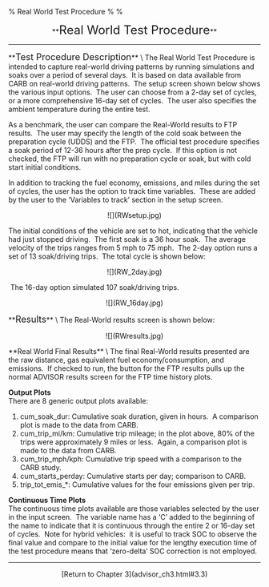 % Real World Test Procedure
% 
% 

<center>
**<font size="+2">Real World Test Procedure</font>**

* * * * *

</center>
**<font size="+1">Test Procedure Description</font>** \
The Real World Test Procedure is intended to capture real-world driving
patterns by running simulations and soaks over a period of several
days.  It is based on data available from CARB on real-world driving
patterns.  The setup screen shown below shows the various input
options.  The user can choose from a 2-day set of cycles, or a more
comprehensive 16-day set of cycles.  The user also specifies the ambient
temperature during the entire test.

As a benchmark, the user can compare the Real-World results to FTP
results.  The user may specify the length of the cold soak between the
preparation cycle (UDDS) and the FTP.  The official test procedure
specifies a soak period of 12-36 hours after the prep cycle.  If this
option is not checked, the FTP will run with no preparation cycle or
soak, but with cold start initial conditions.

<p>
In addition to tracking the fuel economy, emissions, and miles during
the set of cycles, the user has the option to track time variables. 
These are added by the user to the ‘Variables to track’ section in the
setup screen.

<center>
<p>
![](RWsetup.jpg)

</center>
<p>
The initial conditions of the vehicle are set to hot, indicating that
the vehicle had just stopped driving.  The first soak is a 36 hour
soak.  The average velocity of the trips ranges from 5 mph to 75 mph. 
The 2-day option runs a set of 13 soak/driving trips.  The total cycle
is shown below:

<center>
<p>
![](RW_2day.jpg)

</center>
<p>
 The 16-day option simulated 107 soak/driving trips.

<center>
<p>
![](RW_16day.jpg)

</center>
<p>
**<font size="+1">Results</font>** \
The Real-World results screen is shown below:

<center>
<p>
![](RWresults.jpg)

</center>
**Real World Final Results** \
The final Real-World results presented are the raw distance, gas
equivalent fuel economy/consumption, and emissions.  If checked to run,
the button for the FTP results pulls up the normal ADVISOR results
screen for the FTP time history plots.

**Output Plots** \
There are 8 generic output plots available:

1.  cum\_soak\_dur: Cumulative soak duration, given in hours.  A
    comparison plot is made to the data from CARB.
2.  cum\_trip\_mi/km: Cumulative trip mileage; in the plot above, 80% of
    the trips were approximately 9 miles or less.  Again, a comparison
    plot is made to the data from CARB.
3.  cum\_trip\_mph/kph: Cumulative trip speed with a comparison to the
    CARB study.
4.  cum\_starts\_perday: Cumulative starts per day; comparison to CARB.
5.  trip\_tot\_emis\_\*: Cumulative values for the four emissions given
    per trip.

**Continuous Time Plots** \
The continuous time plots available are those variables selected by the
user in the input screen.  The variable name has a ‘C’ added to the
beginning of the name to indicate that it is continuous through the
entire 2 or 16-day set of cycles.  Note for hybrid vehicles:  it is
useful to track SOC to observe the final value and compare to the
initial value for the lengthy execution time of the test procedure means
that ‘zero-delta’ SOC correction is not employed.

* * * * *

<center>
[Return to Chapter 3](advisor_ch3.html#3.3)

</center>

